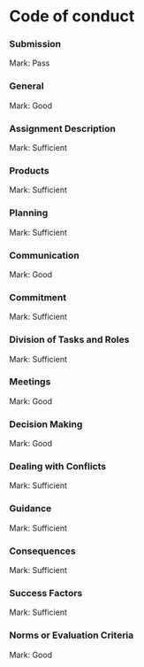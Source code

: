 # Code of conduct

### Submission

Mark: Pass

### General

Mark: Good

### Assignment Description

Mark: Sufficient

### Products

Mark: Sufficient

### Planning

Mark: Sufficient

### Communication

Mark: Good

### Commitment

Mark: Sufficient

### Division of Tasks and Roles
  
Mark: Sufficient

### Meetings
  
Mark: Good

### Decision Making

Mark: Good

### Dealing with Conflicts

Mark: Sufficient

### Guidance
  
Mark: Sufficient

### Consequences

Mark: Sufficient

### Success Factors

Mark: Sufficient

### Norms or Evaluation Criteria

Mark: Good